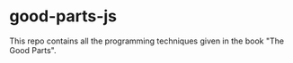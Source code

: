 # good-parts-js
This repo contains all the programming techniques given in the book "The Good Parts".
